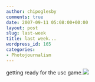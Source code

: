 ```yaml
---
author: chipoglesby
comments: true
date: 2007-09-11 05:08:00+00:00
layout: post
slug: last-week
title: last week...
wordpress_id: 165
categories:
- Photojournalism
---
```


getting ready for the usc game.[![](http://bp0.blogger.com/_GlcbreYSTwI/RuYi3vjSRdI/AAAAAAAAAH0/9V8mBrZUP9g/s400/IMG_2768.jpg)](http://bp0.blogger.com/_GlcbreYSTwI/RuYi3vjSRdI/AAAAAAAAAH0/9V8mBrZUP9g/s1600-h/IMG_2768.jpg)
